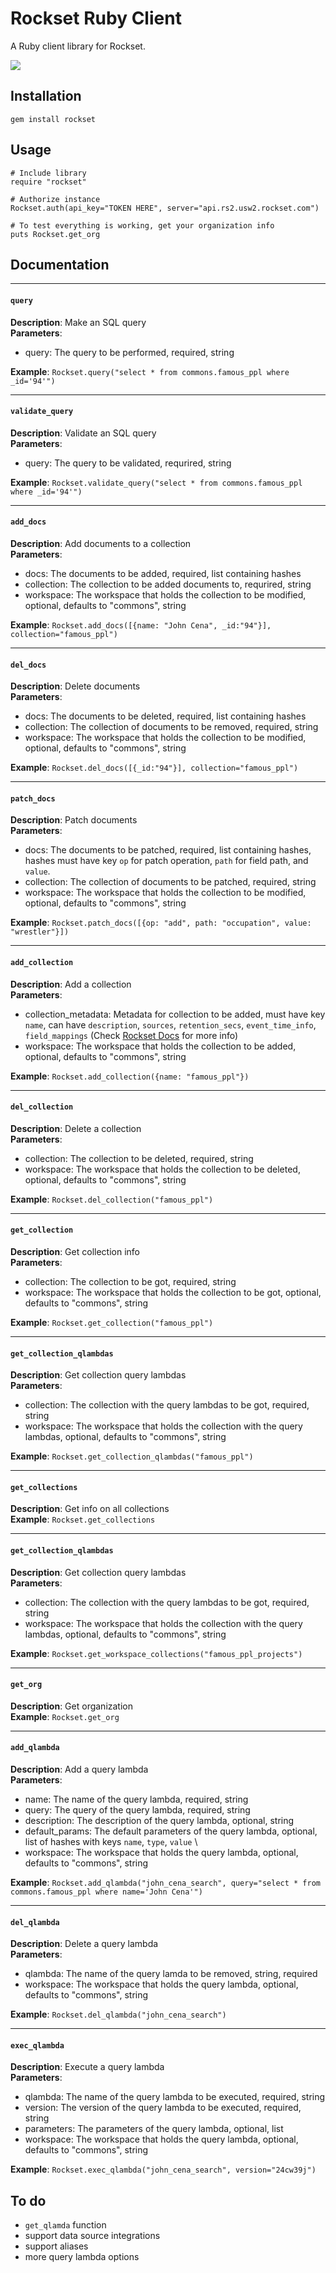 # Rockset Ruby Client
A Ruby client library for Rockset.

![](https://img.shields.io/gem/dt/rockset?color=darkred)

## Installation

    gem install rockset

## Usage

    # Include library
    require "rockset"

    # Authorize instance
    Rockset.auth(api_key="TOKEN HERE", server="api.rs2.usw2.rockset.com")

    # To test everything is working, get your organization info
    puts Rockset.get_org

## Documentation

---------------

#### `query`
**Description**: Make an SQL query \
**Parameters**: 
* query: The query to be performed, required, string 

**Example**: `Rockset.query("select * from commons.famous_ppl where _id='94'")`

---------------

#### `validate_query`
**Description**: Validate an SQL query \
**Parameters**: 
* query: The query to be validated, requrired, string 

**Example**: `Rockset.validate_query("select * from commons.famous_ppl where _id='94'")`

---------------

#### `add_docs`
**Description**: Add documents to a collection \
**Parameters**:
* docs: The documents to be added, required, list containing hashes
* collection: The collection to be added documents to, requrired, string
* workspace: The workspace that holds the collection to be modified, optional, defaults to "commons", string

**Example**: `Rockset.add_docs([{name: "John Cena", _id:"94"}], collection="famous_ppl")`

---------------

#### `del_docs`
**Description**: Delete documents \
**Parameters**: 
* docs: The documents to be deleted, required, list containing hashes
* collection: The collection of documents to be removed, required, string
* workspace: The workspace that holds the collection to be modified, optional, defaults to "commons", string

**Example**: `Rockset.del_docs([{_id:"94"}], collection="famous_ppl")`

---------------

#### `patch_docs`
**Description**: Patch documents \
**Parameters**:
* docs: The documents to be patched, required, list containing hashes, hashes must have key `op` for patch operation, `path` for field path, and `value`.
* collection: The collection of documents to be patched, required, string
* workspace: The workspace that holds the collection to be modified, optional, defaults to "commons", string

**Example**: `Rockset.patch_docs([{op: "add", path: "occupation", value: "wrestler"}])`

---------------

#### `add_collection`
**Description**: Add a collection \
**Parameters**:
* collection_metadata: Metadata for collection to be added, must have key `name`, can have `description`, `sources`, `retention_secs`, `event_time_info`, `field_mappings` (Check [Rockset Docs](https://docs.rockset.com/rest-api/#createcollection) for more info)
* workspace: The workspace that holds the collection to be added, optional, defaults to "commons", string

**Example**: `Rockset.add_collection({name: "famous_ppl"})`

---------------

#### `del_collection`
**Description**: Delete a collection \
**Parameters**:
* collection: The collection to be deleted, required, string
* workspace: The workspace that holds the collection to be deleted, optional, defaults to "commons", string

**Example**: `Rockset.del_collection("famous_ppl")`

---------------

#### `get_collection`
**Description**: Get collection info \
**Parameters**: 
* collection: The collection to be got, required, string
* workspace: The workspace that holds the collection to be got, optional, defaults to "commons", string

**Example**: `Rockset.get_collection("famous_ppl")`

---------------

#### `get_collection_qlambdas`
**Description**: Get collection query lambdas \
**Parameters**:
* collection: The collection with the query lambdas to be got, required, string
* workspace: The workspace that holds the collection with the query lambdas, optional, defaults to "commons", string

**Example**: `Rockset.get_collection_qlambdas("famous_ppl")`

---------------

#### `get_collections`
**Description**: Get info on all collections \
**Example**: `Rockset.get_collections`

---------------

#### `get_collection_qlambdas`
**Description**: Get collection query lambdas \
**Parameters**:
* collection: The collection with the query lambdas to be got, required, string
* workspace: The workspace that holds the collection with the query lambdas, optional, defaults to "commons", string

**Example**: `Rockset.get_workspace_collections("famous_ppl_projects")`

---------------

#### `get_org`
**Description**: Get organization \
**Example**: `Rockset.get_org`

---------------

#### `add_qlambda`
**Description**: Add a query lambda \
**Parameters**:
* name: The name of the query lambda, required, string
* query: The query of the query lambda, required, string
* description: The description of the query lambda, optional, string
* default_params: The default parameters of the query lambda, optional, list of hashes with keys `name`, `type`, `value` \
* workspace: The workspace that holds the query lambda, optional, defaults to "commons", string

**Example**: `Rockset.add_qlambda("john_cena_search", query="select * from commons.famous_ppl where name='John Cena'")`

---------------

#### `del_qlambda`
**Description**: Delete a query lambda \
**Parameters**:
* qlambda: The name of the query lamda to be removed, string, required
* workspace: The workspace that holds the query lambda, optional, defaults to "commons", string

**Example**: `Rockset.del_qlambda("john_cena_search")`

---------------

#### `exec_qlambda`
**Description**: Execute a query lambda \
**Parameters**: 
* qlambda: The name of the query lambda to be executed, required, string
* version: The version of the query lambda to be executed, required, string
* parameters: The parameters of the query lambda, optional, list
* workspace: The workspace that holds the query lambda, optional, defaults to "commons", string

**Example**: `Rockset.exec_qlambda("john_cena_search", version="24cw39j")`

## To do
* `get_qlamda` function
* support data source integrations
* support aliases
* more query lambda options
